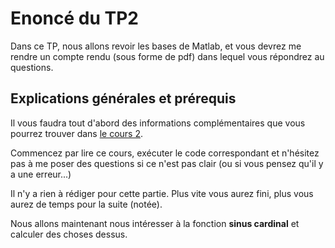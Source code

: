 # Enoncé du TP2

Dans ce TP, nous allons revoir les bases de Matlab, et vous devrez me rendre un
compte rendu (sous forme de pdf) dans lequel vous répondrez au questions.

## Explications générales et prérequis

Il vous faudra tout d'abord des informations complémentaires que vous pourrez
trouver dans [le cours 2](../Cours/cours2.md).

Commencez par lire ce cours, exécuter le code correspondant et n'hésitez pas à
me poser des questions si ce n'est pas clair
(ou si vous pensez qu'il y a une erreur...)

Il n'y a rien à rédiger pour cette partie. Plus vite vous aurez fini, plus vous
aurez de temps pour la suite (notée).

Nous allons maintenant nous intéresser à la fonction **sinus cardinal** et
calculer des choses dessus.
